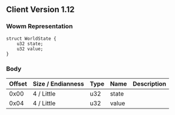 ## Client Version 1.12

### Wowm Representation
```rust,ignore
struct WorldState {
    u32 state;    
    u32 value;    
}

```
### Body
| Offset | Size / Endianness | Type | Name | Description |
| ------ | ----------------- | ---- | ---- | ----------- |
| 0x00 | 4 / Little | u32 | state |  |
| 0x04 | 4 / Little | u32 | value |  |

